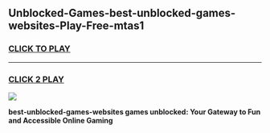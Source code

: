 
## Unblocked-Games-best-unblocked-games-websites-Play-Free-mtas1
<h3>
<a href="https://premium76.site?title=best-unblocked-games-websites&ref=20A">CLICK TO PLAY</a></h3>
<hr>

<h3>
<a href="https://premium76.site?title=best-unblocked-games-websites&ref=20A">CLICK 2 PLAY</a>
  
</h3>

<a href="https://premium76.site?title=best-unblocked-games-websites&ref=20A"><img src="https://clearcache.store/games.png"></a>


**best-unblocked-games-websites games unblocked: Your Gateway to Fun and Accessible Online Gaming**
